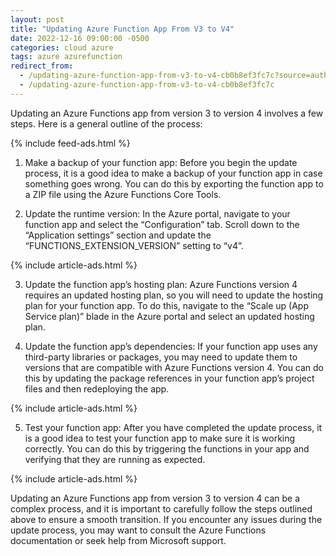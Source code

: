 ```yaml
---
layout: post
title: "Updating Azure Function App From V3 to V4"
date: 2022-12-16 09:00:00 -0500
categories: cloud azure
tags: azure azurefunction
redirect_from:
  - /updating-azure-function-app-from-v3-to-v4-cb0b8ef3fc7c?source=author_recirc-----a9c256fee353----1----------------------------
  - /updating-azure-function-app-from-v3-to-v4-cb0b8ef3fc7c
---
```


Updating an Azure Functions app from version 3 to version 4 involves a few steps. Here is a general outline of the process:

{% include feed-ads.html %}

1. Make a backup of your function app: Before you begin the update process, it is a good idea to make a backup of your function app in case something goes wrong. You can do this by exporting the function app to a ZIP file using the Azure Functions Core Tools.

2. Update the runtime version: In the Azure portal, navigate to your function app and select the “Configuration” tab. Scroll down to the “Application settings” section and update the “FUNCTIONS_EXTENSION_VERSION” setting to “v4”.

{% include article-ads.html %}

3. Update the function app’s hosting plan: Azure Functions version 4 requires an updated hosting plan, so you will need to update the hosting plan for your function app. To do this, navigate to the “Scale up (App Service plan)” blade in the Azure portal and select an updated hosting plan.

4. Update the function app’s dependencies: If your function app uses any third-party libraries or packages, you may need to update them to versions that are compatible with Azure Functions version 4. You can do this by updating the package references in your function app’s project files and then redeploying the app.

{% include article-ads.html %}

5. Test your function app: After you have completed the update process, it is a good idea to test your function app to make sure it is working correctly. You can do this by triggering the functions in your app and verifying that they are running as expected.

{% include article-ads.html %}

Updating an Azure Functions app from version 3 to version 4 can be a complex process, and it is important to carefully follow the steps outlined above to ensure a smooth transition. If you encounter any issues during the update process, you may want to consult the Azure Functions documentation or seek help from Microsoft support.
